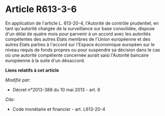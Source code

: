 # Article R613-3-6

En application de l'article L. 613-20-4, l'Autorité de contrôle prudentiel, en tant qu'autorité chargée de la surveillance
sur base consolidée, dispose d'un délai de quatre mois pour parvenir à un accord avec les autorités compétentes des autres
Etats membres de l'Union européenne et des autres Etats parties à l'accord sur l'Espace économique européen sur le niveau
requis de fonds propres ou pour suspendre sa décision dans le cas où une autorité compétente concernée aurait saisi
l'Autorité bancaire européenne à la suite d'un désaccord.

**Liens relatifs à cet article**

_Modifié par_:

  - Décret n°2013-388 du 10 mai 2013 - art. 6

_Cite_:

  - Code monétaire et financier - art. L613-20-4

